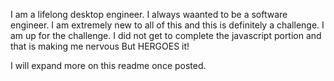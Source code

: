 I am a lifelong desktop engineer. I always waanted to be a software engineer.
I am extremely new to all of this and this is definitely a challenge.
I am up for the challenge.
I did not get to complete the javascript portion and that is making me nervous But HERGOES it!

I will expand more on this readme once posted.



